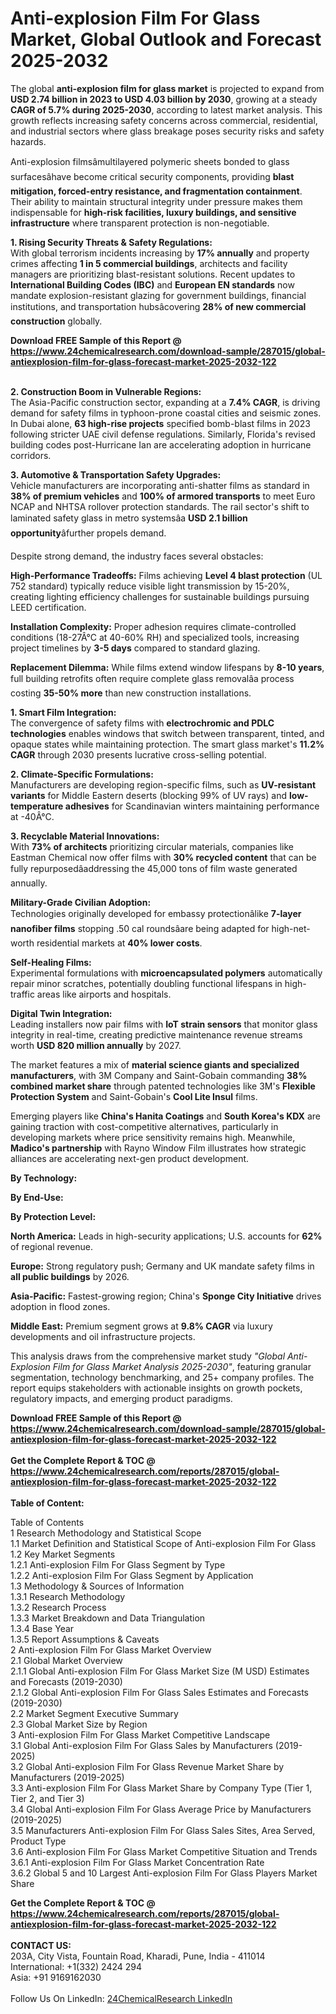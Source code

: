 <h1>Anti-explosion Film For Glass Market, Global Outlook and Forecast 2025-2032</h1><p>The global <strong>anti-explosion film for glass market</strong> is projected to expand from <strong>USD 2.74 billion in 2023 to USD 4.03 billion by 2030</strong>, growing at a steady <strong>CAGR of 5.7% during 2025-2030</strong>, according to latest market analysis. This growth reflects increasing safety concerns across commercial, residential, and industrial sectors where glass breakage poses security risks and safety hazards.</p><p>Anti-explosion filmsâmultilayered polymeric sheets bonded to glass surfacesâhave become critical security components, providing <strong>blast mitigation, forced-entry resistance, and fragmentation containment</strong>. Their ability to maintain structural integrity under pressure makes them indispensable for <strong>high-risk facilities, luxury buildings, and sensitive infrastructure</strong> where transparent protection is non-negotiable.</p><p><strong>1. Rising Security Threats &amp; Safety Regulations:</strong><br>
With global terrorism incidents increasing by <strong>17% annually</strong> and property crimes affecting <strong>1 in 5 commercial buildings</strong>, architects and facility managers are prioritizing blast-resistant solutions. Recent updates to <strong>International Building Codes (IBC)</strong> and <strong>European EN standards</strong> now mandate explosion-resistant glazing for government buildings, financial institutions, and transportation hubsâcovering <strong>28% of new commercial construction</strong> globally.</p><div><b>Download FREE Sample of this Report @ 
            <a href="https://www.24chemicalresearch.com/download-sample/287015/global-antiexplosion-film-for-glass-forecast-market-2025-2032-122">
            https://www.24chemicalresearch.com/download-sample/287015/global-antiexplosion-film-for-glass-forecast-market-2025-2032-122</a></b></div><br><p><strong>2. Construction Boom in Vulnerable Regions:</strong><br>
The Asia-Pacific construction sector, expanding at a <strong>7.4% CAGR</strong>, is driving demand for safety films in typhoon-prone coastal cities and seismic zones. In Dubai alone, <strong>63 high-rise projects</strong> specified bomb-blast films in 2023 following stricter UAE civil defense regulations. Similarly, Florida's revised building codes post-Hurricane Ian are accelerating adoption in hurricane corridors.</p><p><strong>3. Automotive &amp; Transportation Safety Upgrades:</strong><br>
Vehicle manufacturers are incorporating anti-shatter films as standard in <strong>38% of premium vehicles</strong> and <strong>100% of armored transports</strong> to meet Euro NCAP and NHTSA rollover protection standards. The rail sector's shift to laminated safety glass in metro systemsâa <strong>USD 2.1 billion opportunity</strong>âfurther propels demand.</p><p>Despite strong demand, the industry faces several obstacles:</p><p><strong>High-Performance Tradeoffs:</strong> Films achieving <strong>Level 4 blast protection</strong> (UL 752 standard) typically reduce visible light transmission by 15-20%, creating lighting efficiency challenges for sustainable buildings pursuing LEED certification.</p><p><strong>Installation Complexity:</strong> Proper adhesion requires climate-controlled conditions (18-27Â°C at 40-60% RH) and specialized tools, increasing project timelines by <strong>3-5 days</strong> compared to standard glazing.</p><p><strong>Replacement Dilemma:</strong> While films extend window lifespans by <strong>8-10 years</strong>, full building retrofits often require complete glass removalâa process costing <strong>35-50% more</strong> than new construction installations.</p><p><strong>1. Smart Film Integration:</strong><br>
The convergence of safety films with <strong>electrochromic and PDLC technologies</strong> enables windows that switch between transparent, tinted, and opaque states while maintaining protection. The smart glass market's <strong>11.2% CAGR</strong> through 2030 presents lucrative cross-selling potential.</p><p><strong>2. Climate-Specific Formulations:</strong><br>
Manufacturers are developing region-specific films, such as <strong>UV-resistant variants</strong> for Middle Eastern deserts (blocking 99% of UV rays) and <strong>low-temperature adhesives</strong> for Scandinavian winters maintaining performance at -40Â°C.</p><p><strong>3. Recyclable Material Innovations:</strong><br>
With <strong>73% of architects</strong> prioritizing circular materials, companies like Eastman Chemical now offer films with <strong>30% recycled content</strong> that can be fully repurposedâaddressing the 45,000 tons of film waste generated annually.</p><p><strong>Military-Grade Civilian Adoption:</strong><br>
    Technologies originally developed for embassy protectionâlike <strong>7-layer nanofiber films</strong> stopping .50 cal roundsâare being adapted for high-net-worth residential markets at <strong>40% lower costs</strong>.</p><p><strong>Self-Healing Films:</strong><br>
    Experimental formulations with <strong>microencapsulated polymers</strong> automatically repair minor scratches, potentially doubling functional lifespans in high-traffic areas like airports and hospitals.</p><p><strong>Digital Twin Integration:</strong><br>
    Leading installers now pair films with <strong>IoT strain sensors</strong> that monitor glass integrity in real-time, creating predictive maintenance revenue streams worth <strong>USD 820 million annually</strong> by 2027.</p><p>The market features a mix of <strong>material science giants and specialized manufacturers</strong>, with 3M Company and Saint-Gobain commanding <strong>38% combined market share</strong> through patented technologies like 3M's <strong>Flexible Protection System</strong> and Saint-Gobain's <strong>Cool Lite Insul</strong> films.</p><p>Emerging players like <strong>China's Hanita Coatings</strong> and <strong>South Korea's KDX</strong> are gaining traction with cost-competitive alternatives, particularly in developing markets where price sensitivity remains high. Meanwhile, <strong>Madico's partnership</strong> with Rayno Window Film illustrates how strategic alliances are accelerating next-gen product development.</p><p><strong>By Technology:</strong></p><p><strong>By End-Use:</strong></p><p><strong>By Protection Level:</strong></p><p><strong>North America:</strong> Leads in high-security applications; U.S. accounts for <strong>62%</strong> of regional revenue.</p><p><strong>Europe:</strong> Strong regulatory push; Germany and UK mandate safety films in <strong>all public buildings</strong> by 2026.</p><p><strong>Asia-Pacific:</strong> Fastest-growing region; China's <strong>Sponge City Initiative</strong> drives adoption in flood zones.</p><p><strong>Middle East:</strong> Premium segment grows at <strong>9.8% CAGR</strong> via luxury developments and oil infrastructure projects.</p><p>This analysis draws from the comprehensive market study <em>"Global Anti-Explosion Film for Glass Market Analysis 2025-2030"</em>, featuring granular segmentation, technology benchmarking, and 25+ company profiles. The report equips stakeholders with actionable insights on growth pockets, regulatory impacts, and emerging product paradigms.</p><div><b>Download FREE Sample of this Report @ 
            <a href="https://www.24chemicalresearch.com/download-sample/287015/global-antiexplosion-film-for-glass-forecast-market-2025-2032-122">
            https://www.24chemicalresearch.com/download-sample/287015/global-antiexplosion-film-for-glass-forecast-market-2025-2032-122</a></b></div><br><div><b>Get the Complete Report & TOC @ 
            <a href="https://www.24chemicalresearch.com/reports/287015/global-antiexplosion-film-for-glass-forecast-market-2025-2032-122">
            https://www.24chemicalresearch.com/reports/287015/global-antiexplosion-film-for-glass-forecast-market-2025-2032-122</a></b></div><br>
            <b>Table of Content:</b><p>Table of Contents<br />
1 Research Methodology and Statistical Scope<br />
1.1 Market Definition and Statistical Scope of Anti-explosion Film For Glass<br />
1.2 Key Market Segments<br />
1.2.1 Anti-explosion Film For Glass Segment by Type<br />
1.2.2 Anti-explosion Film For Glass Segment by Application<br />
1.3 Methodology & Sources of Information<br />
1.3.1 Research Methodology<br />
1.3.2 Research Process<br />
1.3.3 Market Breakdown and Data Triangulation<br />
1.3.4 Base Year<br />
1.3.5 Report Assumptions & Caveats<br />
2 Anti-explosion Film For Glass Market Overview<br />
2.1 Global Market Overview<br />
2.1.1 Global Anti-explosion Film For Glass Market Size (M USD) Estimates and Forecasts (2019-2030)<br />
2.1.2 Global Anti-explosion Film For Glass Sales Estimates and Forecasts (2019-2030)<br />
2.2 Market Segment Executive Summary<br />
2.3 Global Market Size by Region<br />
3 Anti-explosion Film For Glass Market Competitive Landscape<br />
3.1 Global Anti-explosion Film For Glass Sales by Manufacturers (2019-2025)<br />
3.2 Global Anti-explosion Film For Glass Revenue Market Share by Manufacturers (2019-2025)<br />
3.3 Anti-explosion Film For Glass Market Share by Company Type (Tier 1, Tier 2, and Tier 3)<br />
3.4 Global Anti-explosion Film For Glass Average Price by Manufacturers (2019-2025)<br />
3.5 Manufacturers Anti-explosion Film For Glass Sales Sites, Area Served, Product Type<br />
3.6 Anti-explosion Film For Glass Market Competitive Situation and Trends<br />
3.6.1 Anti-explosion Film For Glass Market Concentration Rate<br />
3.6.2 Global 5 and 10 Largest Anti-explosion Film For Glass Players Market Share </p><div><b>Get the Complete Report & TOC @ 
            <a href="https://www.24chemicalresearch.com/reports/287015/global-antiexplosion-film-for-glass-forecast-market-2025-2032-122">
            https://www.24chemicalresearch.com/reports/287015/global-antiexplosion-film-for-glass-forecast-market-2025-2032-122</a></b></div><br><b>CONTACT US:</b><br>
            203A, City Vista, Fountain Road, Kharadi, Pune, India - 411014<br>
            International: +1(332) 2424 294<br>
            Asia: +91 9169162030 <br><br>
            Follow Us On LinkedIn: <a href="https://www.linkedin.com/company/24chemicalresearch/">24ChemicalResearch LinkedIn</a>